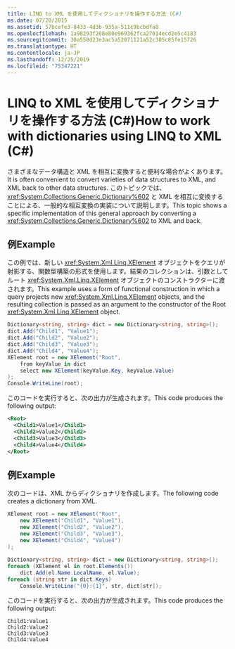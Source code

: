 ```yaml
---
title: LINQ to XML を使用してディクショナリを操作する方法 (C#)
ms.date: 07/20/2015
ms.assetid: 57bcefe3-8433-4d3b-935a-511c9bcbdfa8
ms.openlocfilehash: 1a98293f208e80e969362fca27014ecd2e5c4183
ms.sourcegitcommit: 30a558d23e3ac5a52071121a52c305c85fe15726
ms.translationtype: HT
ms.contentlocale: ja-JP
ms.lasthandoff: 12/25/2019
ms.locfileid: "75347221"
---
```

# <a name="how-to-work-with-dictionaries-using-linq-to-xml-c"></a><span data-ttu-id="d6e35-102">LINQ to XML を使用してディクショナリを操作する方法 (C#)</span><span class="sxs-lookup"><span data-stu-id="d6e35-102">How to work with dictionaries using LINQ to XML (C#)</span></span>
<span data-ttu-id="d6e35-103">さまざまなデータ構造と XML を相互に変換すると便利な場合がよくあります。</span><span class="sxs-lookup"><span data-stu-id="d6e35-103">It is often convenient to convert varieties of data structures to XML, and XML back to other data structures.</span></span> <span data-ttu-id="d6e35-104">このトピックでは、<xref:System.Collections.Generic.Dictionary%602> と XML を相互に変換することによる、一般的な相互変換の実装について説明します。</span><span class="sxs-lookup"><span data-stu-id="d6e35-104">This topic shows a specific implementation of this general approach by converting a <xref:System.Collections.Generic.Dictionary%602> to XML and back.</span></span>  
  
## <a name="example"></a><span data-ttu-id="d6e35-105">例</span><span class="sxs-lookup"><span data-stu-id="d6e35-105">Example</span></span>  
 <span data-ttu-id="d6e35-106">この例では、新しい <xref:System.Xml.Linq.XElement> オブジェクトをクエリが射影する、関数型構築の形式を使用します。結果のコレクションは、引数としてルート <xref:System.Xml.Linq.XElement> オブジェクトのコンストラクターに渡されます。</span><span class="sxs-lookup"><span data-stu-id="d6e35-106">This example uses a form of functional construction in which a query projects new <xref:System.Xml.Linq.XElement> objects, and the resulting collection is passed as an argument to the constructor of the Root <xref:System.Xml.Linq.XElement> object.</span></span>  
  
```csharp  
Dictionary<string, string> dict = new Dictionary<string, string>();  
dict.Add("Child1", "Value1");  
dict.Add("Child2", "Value2");  
dict.Add("Child3", "Value3");  
dict.Add("Child4", "Value4");  
XElement root = new XElement("Root",  
    from keyValue in dict  
    select new XElement(keyValue.Key, keyValue.Value)  
);  
Console.WriteLine(root);  
```  
  
 <span data-ttu-id="d6e35-107">このコードを実行すると、次の出力が生成されます。</span><span class="sxs-lookup"><span data-stu-id="d6e35-107">This code produces the following output:</span></span>  
  
```xml  
<Root>  
  <Child1>Value1</Child1>  
  <Child2>Value2</Child2>  
  <Child3>Value3</Child3>  
  <Child4>Value4</Child4>  
</Root>  
```  
  
## <a name="example"></a><span data-ttu-id="d6e35-108">例</span><span class="sxs-lookup"><span data-stu-id="d6e35-108">Example</span></span>  
 <span data-ttu-id="d6e35-109">次のコードは、XML からディクショナリを作成します。</span><span class="sxs-lookup"><span data-stu-id="d6e35-109">The following code creates a dictionary from XML.</span></span>  
  
```csharp  
XElement root = new XElement("Root",  
    new XElement("Child1", "Value1"),  
    new XElement("Child2", "Value2"),  
    new XElement("Child3", "Value3"),  
    new XElement("Child4", "Value4")  
);  
  
Dictionary<string, string> dict = new Dictionary<string, string>();  
foreach (XElement el in root.Elements())  
    dict.Add(el.Name.LocalName, el.Value);  
foreach (string str in dict.Keys)  
    Console.WriteLine("{0}:{1}", str, dict[str]);  
```  
  
 <span data-ttu-id="d6e35-110">このコードを実行すると、次の出力が生成されます。</span><span class="sxs-lookup"><span data-stu-id="d6e35-110">This code produces the following output:</span></span>  
  
```output  
Child1:Value1  
Child2:Value2  
Child3:Value3  
Child4:Value4  
```  
